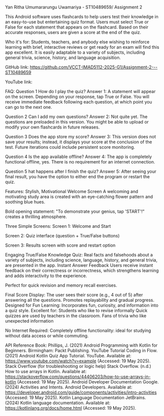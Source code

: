 Yan Ritha Umumararungu Uwamariya - ST10489659/ Assignment 2

This Android software uses flashcards to help users test their knowledge in an easy-to-use but entertaining quiz format. Users must select True or False for each statement that appears on the flashcard. Based on their accurate responses, users are given a score at the end of the quiz.

Who it's for:
Students, teachers, and anybody else wishing to reinforce learning with brief, interactive reviews or get ready for an exam will find this app excellent. It is easily adaptable to a variety of subjects, including general trivia, science, history, and language acquisition.

GitHub link: https://github.com/VCCT-IMAD5112-2025-G1/Assignment-2---ST10489659 

YouTube link:

FAQ:
Question 1 How do I play the quiz?
Answer 1: A statement will appear on the screen. Depending on your response, tap True or False. You will receive immediate feedback following each question, at which point you can go to the next one.

Question 2 Can I add my own questions?
Answer 2: Not quite yet. The questions are preloaded in this version. You might be able to upload or modify your own flashcards in future releases.

Question 3 Does the app store my score?
Answer 3: This version does not save your results; instead, it displays your score at the conclusion of the test. Future iterations could include persistent score monitoring.

Question 4 Is the app available offline?
Answer 4: The app is completely functional offline, yes. There is no requirement for an internet connection.

Question 5 hat happens after I finish the quiz?
Answer 5: After seeing your final result, you have the option to either end the program or restart the quiz.

Features:
Stylish, Motivational Welcome Screen
A welcoming and motivating study area is created with an eye-catching flower pattern and soothing blue hues.

Bold opening statement: "To demonstrate your genius, tap 'START'!" creates a thrilling atmosphere.

Three Simple Screens:
Screen 1: Welcome and Start

Screen 2: Quiz interface (question + True/False buttons)

Screen 3: Results screen with score and restart option

Engaging True/False Knowledge Quiz:
Real facts and falsehoods about a variety of subjects, including science, language, history, and general trivia, are presented in the app.
Instant Answer Feedback
Users receive instant feedback on their correctness or incorrectness, which strengthens learning and adds interactivity to the experience.

Perfect for quick revision and memory recall exercises.

Final Score Display:
The user sees their score (e.g., 4 out of 5) after answering all the questions. Promotes replayability and gradual progress.
Designed for Fun Learning:
Incorporates fun, curiosity, and information into a quiz style.
Excellent for:
Students who like to revise informally
Quick quizzes are used by teachers in the classroom.
Fans of trivia who like unexpected information

No Internet Required:
Completely offline functionality: ideal for studying without data access or while commuting.

API Reference
Book:
Phillips, J. (2021) Android Programming with Kotlin for Beginners. Birmingham: Packt Publishing.
YouTube Tutorial
Coding in Flow. (2021) Android Kotlin Quiz App Tutorial. YouTube. Available at: https://www.youtube.com/watch?v=example (Accessed: 19 May 2025).
Stack Overflow (for troubleshooting or logic help)
Stack Overflow. (n.d.) How to use arrays in Kotlin. Available at: https://stackoverflow.com/questions/44406203/how-to-use-arrays-in-kotlin (Accessed: 19 May 2025).
Android Developer Documentation
Google. (2024) Activities and Intents. Android Developers. Available at: https://developer.android.com/guide/components/activities/intro-activities (Accessed: 19 May 2025).
Kotlin Language Documentation
JetBrains. (2024) Kotlin language documentation. Available at: https://kotlinlang.org/docs/home.html (Accessed: 19 May 2025).
